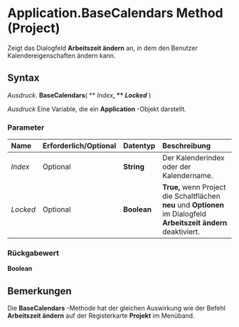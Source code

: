 
# Application.BaseCalendars Method (Project)

Zeigt das Dialogfeld  **Arbeitszeit ändern** an, in dem den Benutzer Kalendereigenschaften ändern kann.


## Syntax

 _Ausdruck_. **BaseCalendars**( ** _Index_**, ** _Locked_** )

 _Ausdruck_ Eine Variable, die ein **Application** -Objekt darstellt.


### Parameter



|**Name**|**Erforderlich/Optional**|**Datentyp**|**Beschreibung**|
|:-----|:-----|:-----|:-----|
| _Index_|Optional|**String**|Der Kalenderindex oder der Kalendername.|
| _Locked_|Optional|**Boolean**|**True,** wenn Project die Schaltflächen **neu** und **Optionen** im Dialogfeld **Arbeitszeit ändern** deaktiviert.|

### Rückgabewert

 **Boolean**


## Bemerkungen

Die  **BaseCalendars** -Methode hat der gleichen Auswirkung wie der Befehl **Arbeitszeit ändern** auf der Registerkarte **Projekt** im Menüband.

